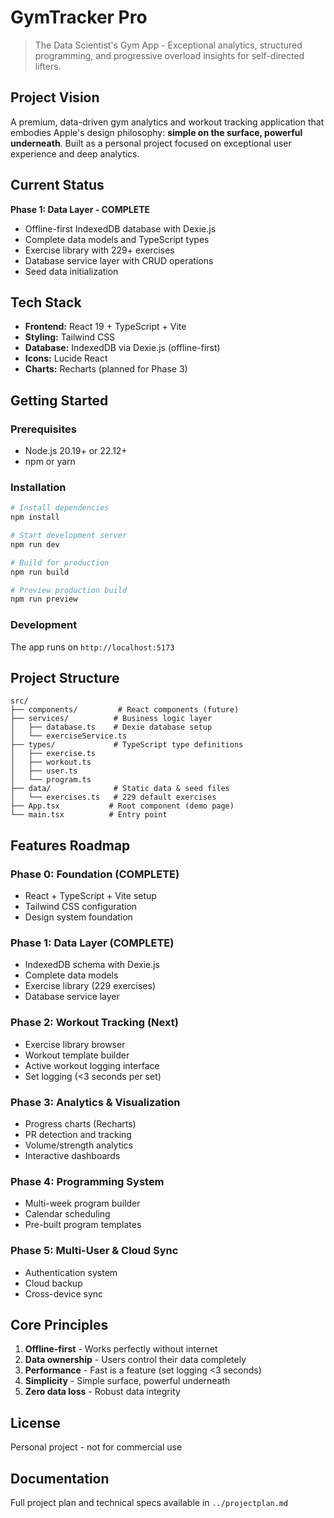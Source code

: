 # GymTracker Pro

> The Data Scientist's Gym App - Exceptional analytics, structured programming, and progressive overload insights for self-directed lifters.

## Project Vision

A premium, data-driven gym analytics and workout tracking application that embodies Apple's design philosophy: **simple on the surface, powerful underneath**. Built as a personal project focused on exceptional user experience and deep analytics.

## Current Status

**Phase 1: Data Layer - COMPLETE**

- Offline-first IndexedDB database with Dexie.js
- Complete data models and TypeScript types
- Exercise library with 229+ exercises
- Database service layer with CRUD operations
- Seed data initialization

## Tech Stack

- **Frontend:** React 19 + TypeScript + Vite
- **Styling:** Tailwind CSS
- **Database:** IndexedDB via Dexie.js (offline-first)
- **Icons:** Lucide React
- **Charts:** Recharts (planned for Phase 3)

## Getting Started

### Prerequisites

- Node.js 20.19+ or 22.12+
- npm or yarn

### Installation

```bash
# Install dependencies
npm install

# Start development server
npm run dev

# Build for production
npm run build

# Preview production build
npm run preview
```

### Development

The app runs on `http://localhost:5173`

## Project Structure

```
src/
├── components/         # React components (future)
├── services/          # Business logic layer
│   ├── database.ts    # Dexie database setup
│   └── exerciseService.ts
├── types/             # TypeScript type definitions
│   ├── exercise.ts
│   ├── workout.ts
│   ├── user.ts
│   └── program.ts
├── data/              # Static data & seed files
│   └── exercises.ts   # 229 default exercises
├── App.tsx           # Root component (demo page)
└── main.tsx          # Entry point
```

## Features Roadmap

### Phase 0: Foundation (COMPLETE)
- React + TypeScript + Vite setup
- Tailwind CSS configuration
- Design system foundation

### Phase 1: Data Layer (COMPLETE)
- IndexedDB schema with Dexie.js
- Complete data models
- Exercise library (229 exercises)
- Database service layer

### Phase 2: Workout Tracking (Next)
- Exercise library browser
- Workout template builder
- Active workout logging interface
- Set logging (<3 seconds per set)

### Phase 3: Analytics & Visualization
- Progress charts (Recharts)
- PR detection and tracking
- Volume/strength analytics
- Interactive dashboards

### Phase 4: Programming System
- Multi-week program builder
- Calendar scheduling
- Pre-built program templates

### Phase 5: Multi-User & Cloud Sync
- Authentication system
- Cloud backup
- Cross-device sync

## Core Principles

1. **Offline-first** - Works perfectly without internet
2. **Data ownership** - Users control their data completely
3. **Performance** - Fast is a feature (set logging <3 seconds)
4. **Simplicity** - Simple surface, powerful underneath
5. **Zero data loss** - Robust data integrity

## License

Personal project - not for commercial use

## Documentation

Full project plan and technical specs available in `../projectplan.md`

